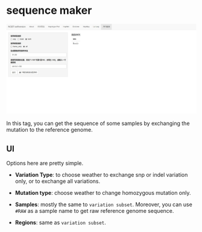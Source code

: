 # sequence maker

![](./../img/NGBT-sequence.jpg)

In this tag, you can get the sequence of some samples by exchanging the mutation to the reference genome.

## UI

Options here are pretty simple.

- **Variation Type**: to choose weather to exchange snp or indel variation only, or to exchange all variations.

- **Mutation type**: choose weather to change homozygous mutation only.

- **Samples**: mostly the same to `variation subset`. Moreover, you can use `#RAW` as a sample name to get raw reference genome sequence.

- **Regions**: same as `variation subset`.
